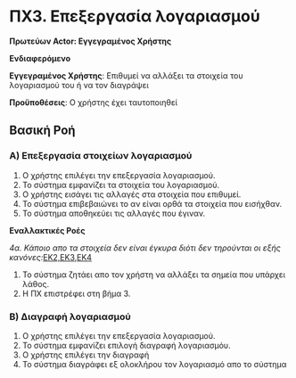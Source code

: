 # ΠΧ3. Επεξεργασία λογαριασμού 

**Πρωτεύων Actor: Εγγεγραμένος Χρήστης**

**Ενδιαφερόμενο**

**Εγγεγραμένος Χρήστης**: Επιθυμεί να αλλάξει τα στοιχεία του λογαριασμού του ή να τον διαγράψει

**Προϋποθέσεις**: Ο χρήστης έχει ταυτοποιηθεί


## Βασική Ροή 

### Α) Επεξεργασία στοιχείων λογαριασμού
1. Ο χρήστης επιλέγει την επεξεργασία λογαριασμού.
2. Το σύστημα εμφανίζει τα στοιχεία του λογαριασμού.
3. Ο χρήστης εισάγει τις αλλαγές στα στοιχεία που επιθυμεί.
4. Το σύστημα επιβεβαιώνει το αν είναι ορθά τα στοιχεία που εισήχθαν.
5. Το σύστημα αποθηκεύει τις αλλαγές που έγιναν.

**Εναλλακτικές Ροές**

*4α. Κάποιο απο τα στοιχεία δεν είναι έγκυρα διότι δεν τηρούνται οι εξής κανόνες:*[ΕΚ2,ΕΚ3,ΕΚ4](software-requirements.md#επιχειρησιακοί-κανόνες)
   1. Το σύστημα ζητάει απο τον χρήστη να αλλάξει τα σημεία που υπάρχει λάθος.
   2. Η ΠΧ επιστρέφει στη βήμα 3.

### Β) Διαγραφή λογαριασμού
1. Ο χρήστης επιλέγει την επεξεργασία λογαριασμού.
2. Το σύστημα εμφανίζει επιλογή διαγραφή λογαριασμόυ.
3. Ο χρήστης επιλέγει την διαγραφή
4. Το σύστημα διαγράφει εξ ολοκλήρου τον λογαριασμό απο το σύστημα





